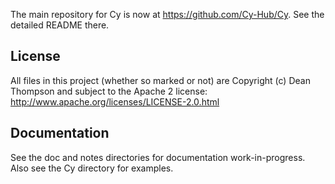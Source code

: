 The main repository for Cy is now at https://github.com/Cy-Hub/Cy.  See the detailed README there.  
  
License
-------

All files in this project (whether so marked or not) are Copyright (c) Dean Thompson and
subject to the Apache 2 license: http://www.apache.org/licenses/LICENSE-2.0.html


Documentation
-------------

See the doc and notes directories for documentation work-in-progress. Also see the Cy directory
for examples.